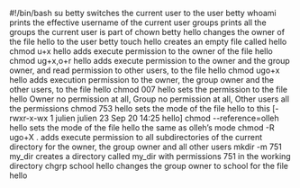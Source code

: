 #!/bin/bash
su betty      switches the current user to the user betty
whoami        prints the effective username of the current user
groups        prints all the groups the current user is part of
chown betty hello          changes the owner of the file hello to the user betty
touch hello   creates an empty file called hello
chmod u+x hello            adds execute permission to the owner of the file hello
chmod ug+x,o+r hello       adds execute permission to the owner and the group owner, and read permission to other users, to the file hello
chmod ugo+x hello          adds execution permission to the owner, the group owner and the other users, to the file hello
chmod 007 hello            sets the permission to the file hello Owner no permission at all, Group no permission at all, Other users all the permissions
chmod 753 hello            sets the mode of the file hello to this [-rwxr-x-wx 1 julien julien 23 Sep 20 14:25 hello]
chmod --reference=olleh hello        sets the mode of the file hello the same as olleh’s mode
chmod -R ugo+X .           adds execute permission to all subdirectories of the current directory for the owner, the group owner and all other users
mkdir -m 751 my_dir        creates a directory called my_dir with permissions 751 in the working directory
chgrp school hello         changes the group owner to school for the file hello

